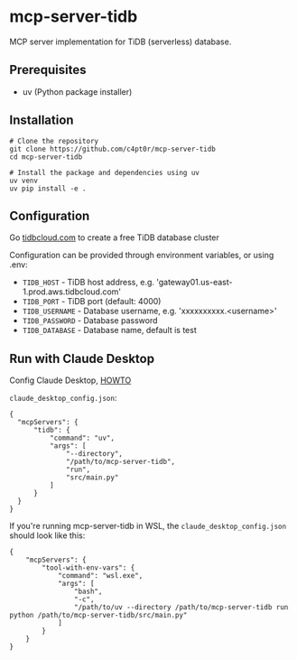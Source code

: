 # mcp-server-tidb

MCP server implementation for TiDB (serverless) database.

## Prerequisites

- uv (Python package installer)

## Installation

```
# Clone the repository
git clone https://github.com/c4pt0r/mcp-server-tidb
cd mcp-server-tidb

# Install the package and dependencies using uv
uv venv
uv pip install -e .
```

## Configuration

Go [tidbcloud.com](https://tidbcloud.com) to create a free TiDB database cluster

Configuration can be provided through environment variables, or using .env:
- `TIDB_HOST` - TiDB host address, e.g. 'gateway01.us-east-1.prod.aws.tidbcloud.com'
- `TIDB_PORT` - TiDB port (default: 4000)
- `TIDB_USERNAME` - Database username, e.g.  'xxxxxxxxxx.\<username\>'
- `TIDB_PASSWORD` - Database password
- `TIDB_DATABASE` - Database name, default is test

## Run with Claude Desktop

Config Claude Desktop, [HOWTO](https://modelcontextprotocol.io/quickstart/user)

`claude_desktop_config.json`:

```
{
  "mcpServers": {
      "tidb": {
          "command": "uv",
          "args": [
              "--directory",
              "/path/to/mcp-server-tidb",
              "run",
              "src/main.py"
          ]
      }
  }
}
```


If you're running mcp-server-tidb in WSL, the `claude_desktop_config.json` should look like this:

```
{
	"mcpServers": {
		"tool-with-env-vars": {
			"command": "wsl.exe",
			"args": [
				"bash",
				"-c",
				"/path/to/uv --directory /path/to/mcp-server-tidb run python /path/to/mcp-server-tidb/src/main.py"
			]
		}
	}
}

